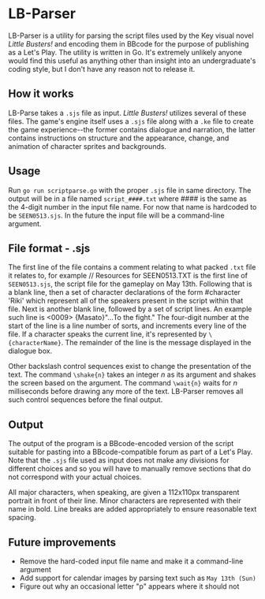 LB-Parser
=========
LB-Parser is a utility for parsing the script files used by the Key visual novel <i>Little
Busters!</i> and encoding them in BBcode for the purpose of publishing as a Let's Play. The
utility is written in Go. It's extremely unlikely anyone would find this useful as anything
other than insight into an undergraduate's coding style, but I don't have any reason not to
release it.

How it works
------------
LB-Parse takes a `.sjs` file as input. <i>Little Busters!</i> utilizes several of these files.
The game's engine itself uses a `.sjs` file along with a `.ke` file to create the game
experience--the former contains dialogue and narration, the latter contains instructions on
structure and the appearance, change, and animation of character sprites and backgrounds.

Usage
-----
Run `go run scriptparse.go` with the proper `.sjs` file in same directory. The output will
be in a file named `script_####.txt` where #### is the same as the 4-digit number in the
input file name. For now that name is hardcoded to be `SEEN0513.sjs`. In the future the
input file will be a command-line argument.

File format - .sjs
------------------
The first line of the file contains a comment relating to what packed `.txt` file it relates
to, for example
	// Resources for SEEN0513.TXT
is the first line of `SEEN0513.sjs`, the script file for the gameplay on May 13th. Following
that is a blank line, then a set of character declarations of the form
	#character 'Riki'
which represent all of the speakers present in the script within that file. Next is another
blank line, followed by a set of script lines. An example such line is
	<0009> \{Masato}"...To the fight."
The four-digit number at the start of the line is a line number of sorts, and increments
every line of the file. If a character speaks the current line, it's represented by
`\{characterName}`. The remainder of the line is the message displayed in the dialogue box.

Other backslash control sequences exist to change the presentation of the text. The command
`\shake{n}` takes an integer <i>n</i> as its argument and shakes the screen based on the
argument. The command `\wait{n}` waits for <i>n</i> milliseconds before drawing any more
of the text. LB-Parser removes all such control sequences before the final output.

Output
------
The output of the program is a BBcode-encoded version of the script suitable for pasting into
a BBcode-compatible forum as part of a Let's Play. Note that the `.sjs` file used as input
does not make any divisions for different choices and so you will have to manually remove
sections that do not correspond with your actual choices.

All major characters, when speaking, are given a 112x110px transparent portrait in front
of their line. Minor characters are represented with their name in bold. Line breaks are
added appropriately to ensure reasonable text spacing.

Future improvements
-------------------
* Remove the hard-coded input file name and make it a command-line argument
* Add support for calendar images by parsing text such as `May 13th (Sun)`
* Figure out why an occasional letter "p" appears where it should not
